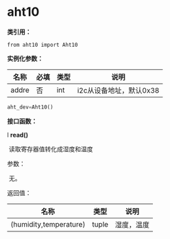 # aht10

**类引用：**

```
from aht10 import Aht10
```

 

**实例化参数：**

| 名称  | 必填 | 类型 | 说明                    |
| ----- | ---- | ---- | ----------------------- |
| addre | 否   | int  | i2c从设备地址，默认0x38 |

```python
aht_dev=Aht10()
```

**接口函数：**

l **read()**

​	读取寄存器值转化成湿度和温度

参数：

​    无。

返回值：

| 名称                   | 类型  | 说明       |
| ---------------------- | ----- | ---------- |
| (humidity,temperature) | tuple | 湿度，温度 |
